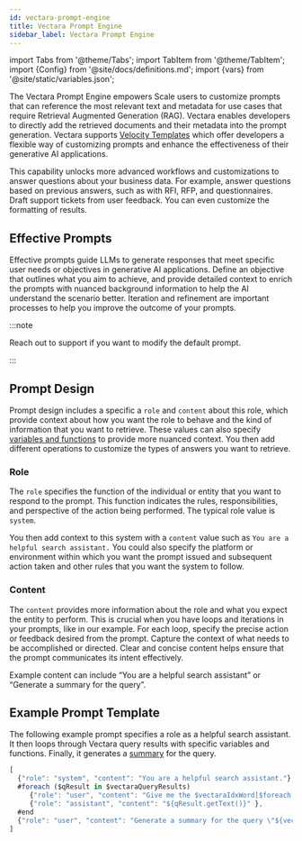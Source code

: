 ```yaml
---
id: vectara-prompt-engine
title: Vectara Prompt Engine
sidebar_label: Vectara Prompt Engine
---
```


import Tabs from '@theme/Tabs';
import TabItem from '@theme/TabItem';
import {Config} from '@site/docs/definitions.md';
import {vars} from '@site/static/variables.json';

The Vectara Prompt Engine empowers Scale users to customize prompts that can 
reference the most relevant text and metadata for use cases that require 
Retrieval Augmented Generation (RAG). Vectara enables developers to directly 
add the retrieved documents and their metadata into the prompt generation.
Vectara supports [Velocity Templates](https://velocity.apache.org/engine/1.7/user-guide.html) which offer 
developers a flexible way of customizing prompts and enhance the effectiveness 
of their generative AI applications. 

This capability unlocks more advanced workflows and customizations to answer 
questions about your business data. For example, answer questions based on 
previous answers, such as with RFI, RFP, and questionnaires. Draft support 
tickets from user feedback. You can even customize the formatting of results.

## Effective Prompts

Effective prompts guide LLMs to generate responses that meet specific user 
needs or objectives in generative AI applications. Define an objective 
that outlines what you aim to achieve, and provide detailed context to 
enrich the prompts with nuanced background information to help the AI 
understand the scenario better. Iteration and refinement are important 
processes to help you improve the outcome of your prompts.

:::note

Reach out to support if you want to modify the default prompt.

:::

## Prompt Design

Prompt design includes a specific a `role` and `content` about this role, 
which provide context about how you want the role to behave and the kind of 
information that you want to retrieve. These values can also specify [variables 
and functions](/docs/prompts/custom-prompts-with-metadata) to provide more nuanced context. You then add different 
operations to customize the types of answers 
you want to retrieve.


### Role

The `role` specifies the function of the individual or entity that you want to 
respond to the prompt. This function indicates the rules, responsibilities, and
perspective of the action being performed. The typical role value is `system`.

You then add context to this system with a `content` value such as
`You are a helpful search assistant.` You could also specify the platform 
or environment within which you want the prompt issued and subsequent action 
taken and other rules that  you want the system to follow.

### Content

The `content` provides more information about the role and what you expect the 
entity to perform. This is crucial when you have loops and iterations in your 
prompts, like in our example. For each loop, specify the precise action or 
feedback desired from the prompt. Capture the context of what needs to be 
accomplished or directed. Clear and concise content helps ensure that the 
prompt communicates its intent effectively.

Example content can include “You are a helpful search assistant” or 
“Generate a summary for the query”.


## Example Prompt Template

The following example prompt specifies a role as a helpful search assistant. 
It then loops through Vectara query results with specific variables and 
functions. Finally, it generates a [summary](docs/learn/grounded-generation/select-a-summarizer) for the query. 

```javascript
[
  {"role": "system", "content": "You are a helpful search assistant."},
  #foreach ($qResult in $vectaraQueryResults)
     {"role": "user", "content": "Give me the $vectaraIdxWord[$foreach.index] search result."},
     {"role": "assistant", "content": "${qResult.getText()}" },
  #end
  {"role": "user", "content": "Generate a summary for the query \"${vectaraQuery}\" based on the above results."}
]
```
